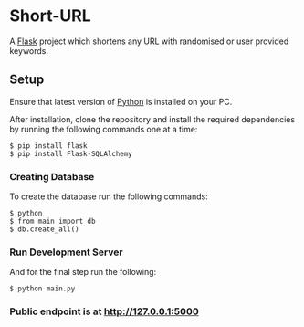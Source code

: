 # Short-URL

A [Flask](https://flask.palletsprojects.com/en/1.1.x/) project which shortens any URL with randomised or user provided keywords.

## Setup

Ensure that latest version of [Python](https://www.python.org/) is installed on your PC.

After installation, clone the repository and install the required dependencies by running the following commands one at a time:

    $ pip install flask
    $ pip install Flask-SQLAlchemy

### Creating Database

To create the database run the following commands:

    $ python
    $ from main import db
    $ db.create_all()

### Run Development Server

And for the final step run the following:

    $ python main.py

### Public endpoint is at http://127.0.0.1:5000
